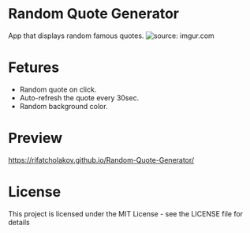 # Random Quote Generator
App that displays random famous quotes.
<img src="https://i.imgur.com/fZa0GaG.png" title="source: imgur.com" />
# Fetures
* Random quote on click.
* Auto-refresh the quote every 30sec.
* Random background color.

# Preview
https://rifatcholakov.github.io/Random-Quote-Generator/

# License
This project is licensed under the MIT License - see the LICENSE file for details
